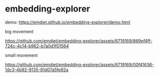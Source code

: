 # embedding-explorer

demo: https://emdiet.github.io/embedding-explorer/demo.html

big movement

https://github.com/emdiet/embedding-explorer/assets/6719169/869ef4ff-724c-4c14-b962-b7a0d1f01564

small movement

https://github.com/emdiet/embedding-explorer/assets/6719169/00f41636-1dc3-4b92-9135-81d07a5fe92a




